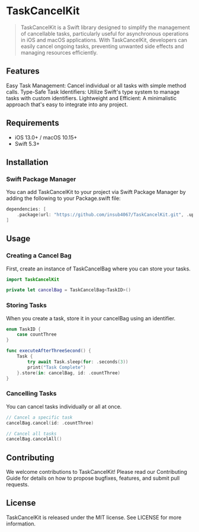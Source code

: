 # TaskCancelKit
> TaskCancelKit is a Swift library designed to simplify the management of cancellable tasks, particularly useful for asynchronous operations in iOS and macOS applications. With TaskCancelKit, developers can easily cancel ongoing tasks, preventing unwanted side effects and managing resources efficiently.

## Features
Easy Task Management: Cancel individual or all tasks with simple method calls.
Type-Safe Task Identifiers: Utilize Swift's type system to manage tasks with custom identifiers.
Lightweight and Efficient: A minimalistic approach that's easy to integrate into any project.

## Requirements
- iOS 13.0+ / macOS 10.15+
- Swift 5.3+
## Installation
### Swift Package Manager
You can add TaskCancelKit to your project via Swift Package Manager by adding the following to your Package.swift file:
```swift
dependencies: [
    .package(url: "https://github.com/insub4067/TaskCancelKit.git", .upToNextMajor(from: "1.0.0"))
]
```

## Usage
### Creating a Cancel Bag
First, create an instance of TaskCancelBag where you can store your tasks.

```swift
import TaskCancelKit

private let cancelBag = TaskCancelBag<TaskID>()
```
### Storing Tasks
When you create a task, store it in your cancelBag using an identifier.

```swift
enum TaskID {
    case countThree
}

func executeAfterThreeSecond() {
    Task {
        try await Task.sleep(for: .seconds(3))
        print("Task Complete")
    }.store(in: cancelBag, id: .countThree)
}
```
### Cancelling Tasks
You can cancel tasks individually or all at once.
```swift
// Cancel a specific task
cancelBag.cancel(id: .countThree)

// Cancel all tasks
cancelBag.cancelAll()
```

## Contributing
We welcome contributions to TaskCancelKit! Please read our Contributing Guide for details on how to propose bugfixes, features, and submit pull requests.

## License
TaskCancelKit is released under the MIT license. See LICENSE for more information.

